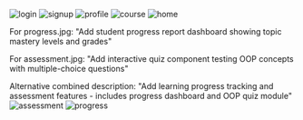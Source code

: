 ![login](https://github.com/user-attachments/assets/fc2a8b05-34dd-4b03-bf68-c4c4ba53a9fc)
![signup](https://github.com/user-attachments/assets/66504fd3-dca3-408b-ae5e-e358bc539ef9)
![profile](https://github.com/user-attachments/assets/aec515a4-1651-4183-97a3-aa27ab965372)
![course](https://github.com/user-attachments/assets/566dd0d2-323d-458d-ba50-0e3938df33ce)
![home](https://github.com/user-attachments/assets/8016ecd5-4f82-43f9-a2fd-b80c4060df18)

For progress.jpg:
"Add student progress report dashboard showing topic mastery levels and grades"

For assessment.jpg:
"Add interactive quiz component testing OOP concepts with multiple-choice questions"

Alternative combined description:
"Add learning progress tracking and assessment features - includes progress dashboard and OOP quiz module"
![assessment](https://github.com/user-attachments/assets/60f0779f-ae19-4a93-90b2-ea1507a5da36)
![progress](https://github.com/user-attachments/assets/20e94b86-efd6-4056-9641-438ff97b970c)
